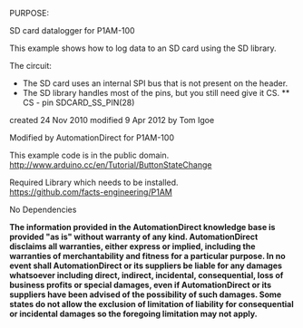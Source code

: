 PURPOSE:

 SD card datalogger for P1AM-100

 This example shows how to log data 
 to an SD card using the SD library.

 The circuit:
 * The SD card uses an internal SPI bus that is not present on the header. 
 * The SD library handles most of the pins, but you still need give it CS.
 ** CS - pin SDCARD_SS_PIN(28)

 created  24 Nov 2010
 modified 9 Apr 2012
 by Tom Igoe

 Modified by AutomationDirect for P1AM-100

 This example code is in the public domain.\
 http://www.arduino.cc/en/Tutorial/ButtonStateChange

 Required Library which needs to be installed.\
 https://github.com/facts-engineering/P1AM

 No Dependencies

****The information provided in the AutomationDirect knowledge base is provided "as is" without warranty of any kind. AutomationDirect disclaims all warranties, either express or implied, including the warranties of merchantability and fitness for a particular purpose. In no event shall AutomationDirect or its suppliers be liable for any damages whatsoever including direct, indirect, incidental, consequential, loss of business profits or special damages, even if AutomationDirect or its suppliers have been advised of the possibility of such damages. Some states do not allow the exclusion of limitation of liability for consequential or incidental damages so the foregoing limitation may not apply.****